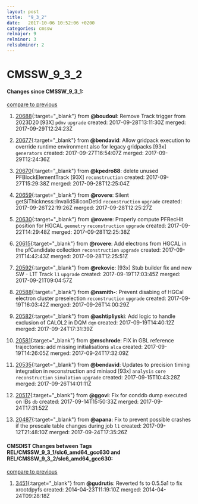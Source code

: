 ```yaml
---
layout: post
title:  "9_3_2"
date:   2017-10-06 10:52:06 +0200
categories: cmssw
relmajor: 9
relminor: 3
relsubminor: 2
---
```


# CMSSW_9_3_2
#### Changes since CMSSW_9_3_1:
[compare to previous](https://github.com/cms-sw/cmssw/compare/CMSSW_9_3_1...CMSSW_9_3_2)



1. [20688](http://github.com/cms-sw/cmssw/pull/20688){:target="_blank"}  from **@boudoul**: Remove Track trigger from 2023D20  [93X] `pdmv`  `upgrade`  created: 2017-09-28T13:11:30Z merged: 2017-09-29T12:24:23Z

1. [20677](http://github.com/cms-sw/cmssw/pull/20677){:target="_blank"}  from **@bendavid**: Allow gridpack execution to override runtime environment also for legacy gridpacks [93x] `generators`  created: 2017-09-27T16:54:07Z merged: 2017-09-29T12:24:36Z

1. [20670](http://github.com/cms-sw/cmssw/pull/20670){:target="_blank"}  from **@kpedro88**: delete unused PFBlockElementTrack [93X] `reconstruction`  created: 2017-09-27T15:29:38Z merged: 2017-09-28T12:25:04Z

1. [20659](http://github.com/cms-sw/cmssw/pull/20659){:target="_blank"}  from **@rovere**: Silent getSiThickness::InvalidSiliconDetid `reconstruction`  `upgrade`  created: 2017-09-26T22:19:26Z merged: 2017-09-28T12:25:27Z

1. [20630](http://github.com/cms-sw/cmssw/pull/20630){:target="_blank"}  from **@rovere**: Properly compute PFRecHit position for HGCAL `geometry`  `reconstruction`  `upgrade`  created: 2017-09-22T14:29:48Z merged: 2017-09-28T12:25:38Z

1. [20615](http://github.com/cms-sw/cmssw/pull/20615){:target="_blank"}  from **@rovere**: Add electrons from HGCAL in the pfCandidate collection `reconstruction`  `upgrade`  created: 2017-09-21T14:42:43Z merged: 2017-09-28T12:25:51Z

1. [20592](http://github.com/cms-sw/cmssw/pull/20592){:target="_blank"}  from **@rekovic**: [93x] Stub builder fix and new SW - L1T Track `l1`  `upgrade`  created: 2017-09-19T17:03:45Z merged: 2017-09-21T09:04:57Z

1. [20588](http://github.com/cms-sw/cmssw/pull/20588){:target="_blank"}  from **@nsmith-**: Prevent disabing of HGCal electron cluster preselection `reconstruction`  `upgrade`  created: 2017-09-19T16:03:42Z merged: 2017-09-26T14:00:29Z

1. [20582](http://github.com/cms-sw/cmssw/pull/20582){:target="_blank"}  from **@ashtipliyski**: Add logic to handle exclusion of CALOL2 in DQM `dqm`  created: 2017-09-19T14:40:12Z merged: 2017-09-24T17:31:39Z

1. [20581](http://github.com/cms-sw/cmssw/pull/20581){:target="_blank"}  from **@mschrode**: FIX in GBL reference trajectories: add missing initialisations `alca`  created: 2017-09-19T14:26:05Z merged: 2017-09-24T17:32:09Z

1. [20535](http://github.com/cms-sw/cmssw/pull/20535){:target="_blank"}  from **@bendavid**: Updates to precision timing integration in reconstruction and miniaod [93x] `analysis`  `core`  `reconstruction`  `simulation`  `upgrade`  created: 2017-09-15T10:43:28Z merged: 2017-09-26T14:01:11Z

1. [20517](http://github.com/cms-sw/cmssw/pull/20517){:target="_blank"}  from **@ggovi**: Fix for conddb dump executed on IBs `db`  created: 2017-09-14T15:50:33Z merged: 2017-09-24T17:31:52Z

1. [20487](http://github.com/cms-sw/cmssw/pull/20487){:target="_blank"}  from **@apana**: Fix to prevent possible crashes if the prescale table changes during job `l1`  created: 2017-09-12T21:48:10Z merged: 2017-09-24T17:35:26Z

#### CMSDIST Changes between Tags REL/CMSSW_9_3_1/slc6_amd64_gcc630 and REL/CMSSW_9_3_2/slc6_amd64_gcc630:
[compare to previous](https://github.com/cms-sw/cmsdist/compare/REL/CMSSW_9_3_1/slc6_amd64_gcc630...REL/CMSSW_9_3_2/slc6_amd64_gcc630)



1. [3451](http://github.com/cms-sw/cmssw/pull/3451){:target="_blank"}  from **@gudrutis**: Reverted fs to 0.5.5a1 to fix xrootdpyfs created: 2014-04-23T11:19:10Z merged: 2014-04-24T09:28:18Z
